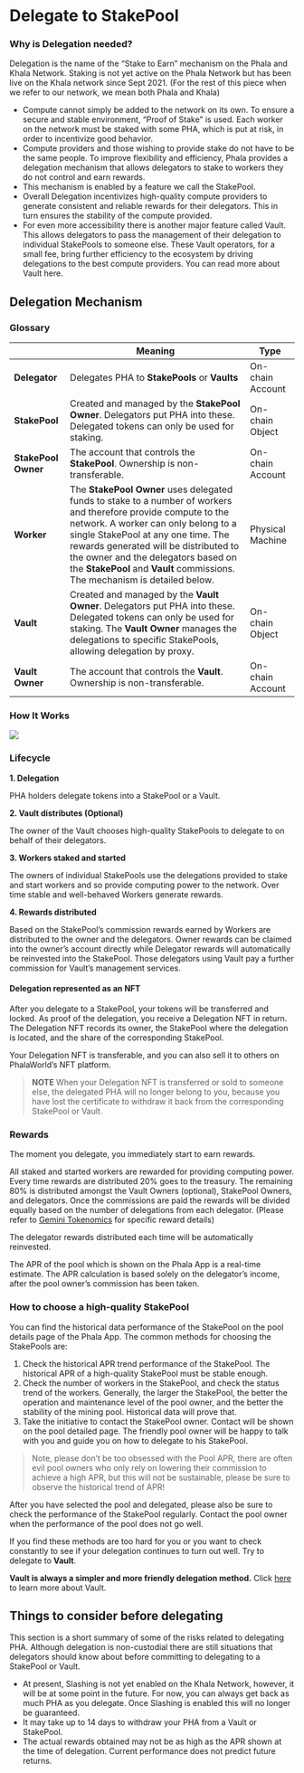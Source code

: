 # Delegate to StakePool

### Why is Delegation needed? <a href="#why-is-delegation-needed" id="why-is-delegation-needed"></a>

Delegation is the name of the “Stake to Earn” mechanism on the Phala and Khala Network. Staking is not yet active on the Phala Network but has been live on the Khala network since Sept 2021. (For the rest of this piece when we refer to our network, we mean both Phala and Khala)

* Compute cannot simply be added to the network on its own. To ensure a secure and stable environment, “Proof of Stake” is used. Each worker on the network must be staked with some PHA, which is put at risk, in order to incentivize good behavior.
* Compute providers and those wishing to provide stake do not have to be the same people. To improve flexibility and efficiency, Phala provides a delegation mechanism that allows delegators to stake to workers they do not control and earn rewards.
* This mechanism is enabled by a feature we call the StakePool.
* Overall Delegation incentivizes high-quality compute providers to generate consistent and reliable rewards for their delegators. This in turn ensures the stability of the compute provided.
* For even more accessibility there is another major feature called Vault. This allows delegators to pass the management of their delegation to individual StakePools to someone else. These Vault operators, for a small fee, bring further efficiency to the ecosystem by driving delegations to the best compute providers. You can read more about Vault here.

## Delegation Mechanism <a href="#delegation-mechanism" id="delegation-mechanism"></a>

### Glossary <a href="#glossary" id="glossary"></a>

|                     | Meaning                                                                                                                                                                                                                                                                                                                                                     | Type             |
| ------------------- | ----------------------------------------------------------------------------------------------------------------------------------------------------------------------------------------------------------------------------------------------------------------------------------------------------------------------------------------------------------- | ---------------- |
| **Delegator**       | Delegates PHA to **StakePools** or **Vaults**                                                                                                                                                                                                                                                                                                               | On-chain Account |
| **StakePool**       | Created and managed by the **StakePool Owner**. Delegators put PHA into these. Delegated tokens can only be used for staking.                                                                                                                                                                                                                               | On-chain Object  |
| **StakePool Owner** | The account that controls the **StakePool**. Ownership is non-transferable.                                                                                                                                                                                                                                                                                 | On-chain Account |
| **Worker**          | The **StakePool Owner** uses delegated funds to stake to a number of workers and therefore provide compute to the network. A worker can only belong to a single StakePool at any one time. The rewards generated will be distributed to the owner and the delegators based on the **StakePool** and **Vault** commissions. The mechanism is detailed below. | Physical Machine |
| **Vault**           | Created and managed by the **Vault Owner**. Delegators put PHA into these. Delegated tokens can only be used for staking. The **Vault Owner** manages the delegations to specific StakePools, allowing delegation by proxy.                                                                                                                                 | On-chain Object  |
| **Vault Owner**     | The account that controls the **Vault**. Ownership is non-transferable.                                                                                                                                                                                                                                                                                     | On-chain Account |

### How It Works <a href="#how-it-works" id="how-it-works"></a>

![](https://i.imgur.com/yMXCTbA.png)

### **Lifecycle**

**1. Delegation**

PHA holders delegate tokens into a StakePool or a Vault.

**2. Vault distributes (Optional)**

The owner of the Vault chooses high-quality StakePools to delegate to on behalf of their delegators.

**3. Workers staked and started**

The owners of individual StakePools use the delegations provided to stake and start workers and so provide computing power to the network. Over time stable and well-behaved Workers generate rewards.

**4. Rewards distributed**

Based on the StakePool’s commission rewards earned by Workers are distributed to the owner and the delegators. Owner rewards can be claimed into the owner’s account directly while Delegator rewards will automatically be reinvested into the StakePool. Those delegators using Vault pay a further commission for Vault’s management services.

#### Delegation represented as an NFT <a href="#delegation-represented-as-an-nft" id="delegation-represented-as-an-nft"></a>

After you delegate to a StakePool, your tokens will be transferred and locked. As proof of the delegation, you receive a Delegation NFT in return. The Delegation NFT records its owner, the StakePool where the delegation is located, and the share of the corresponding StakePool.

Your Delegation NFT is transferable, and you can also sell it to others on PhalaWorld’s NFT platform.

> **NOTE** When your Delegation NFT is transferred or sold to someone else, the delegated PHA will no longer belong to you, because you have lost the certificate to withdraw it back from the corresponding StakePool or Vault.

### Rewards <a href="#rewards" id="rewards"></a>

The moment you delegate, you immediately start to earn rewards.

All staked and started workers are rewarded for providing computing power. Every time rewards are distributed 20% goes to the treasury. The remaining 80% is distributed amongst the Vault Owners (optional), StakePool Owners, and delegators. Once the commissions are paid the rewards will be divided equally based on the number of delegations from each delegator. (Please refer to [Gemini Tokenomics](../phala-network/worker-rewards.md) for specific reward details)

The delegator rewards distributed each time will be automatically reinvested.

The APR of the pool which is shown on the Phala App is a real-time estimate. The APR calculation is based solely on the delegator’s income, after the pool owner’s commission has been taken.

### How to choose a high-quality StakePool <a href="#how-to-choose-a-high-quality-stakepool" id="how-to-choose-a-high-quality-stakepool"></a>

You can find the historical data performance of the StakePool on the pool details page of the Phala App. The common methods for choosing the StakePools are:

1. Check the historical APR trend performance of the StakePool. The historical APR of a high-quality StakePool must be stable enough.
2. Check the number of workers in the StakePool, and check the status trend of the workers. Generally, the larger the StakePool, the better the operation and maintenance level of the pool owner, and the better the stability of the mining pool. Historical data will prove that.
3. Take the initiative to contact the StakePool owner. Contact will be shown on the pool detailed page. The friendly pool owner will be happy to talk with you and guide you on how to delegate to his StakePool.

> Note, please don’t be too obsessed with the Pool APR, there are often evil pool owners who only rely on lowering their commission to achieve a high APR, but this will not be sustainable, please be sure to observe the historical trend of APR!

After you have selected the pool and delegated, please also be sure to check the performance of the StakePool regularly. Contact the pool owner when the performance of the pool does not go well.

If you find these methods are too hard for you or you want to check constantly to see if your delegation continues to turn out well. Try to delegate to **Vault**.

**Vault is always a simpler and more friendly delegation method.** Click [here](https://wiki.phala.network/en-us/general/applications/vault/) to learn more about Vault.

## Things to consider before delegating <a href="#things-to-consider-before-delegating" id="things-to-consider-before-delegating"></a>

This section is a short summary of some of the risks related to delegating PHA. Although delegation is non-custodial there are still situations that delegators should know about before committing to delegating to a StakePool or Vault.

* At present, Slashing is not yet enabled on the Khala Network, however, it will be at some point in the future. For now, you can always get back as much PHA as you delegate. Once Slashing is enabled this will no longer be guaranteed.
* It may take up to 14 days to withdraw your PHA from a Vault or StakePool.
* The actual rewards obtained may not be as high as the APR shown at the time of delegation. Current performance does not predict future returns.
